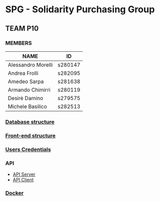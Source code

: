 # SPG - Solidarity Purchasing Group

## TEAM P10

### MEMBERS

| NAME               | ID      |
| ------------------ | ------- |
| Alessandro Morelli | s280147 |
| Andrea Frolli      | s282095 |
| Amedeo Sarpa       | s281638 |
| Armando Chimirri   | s280119 |
| Desirè Damino      | s279575 |
| Michele Basilico   | s282513 |

### [Database structure](./Documentation/database_structure.md)

### [Front-end structure](./Documentation/front-end.md)

### [Users Credentials](./Documentation/users.md)

### API

- [API Server](./Documentation/api-server.md)
- [API Client](./Documentation/api-client.md)

### [Docker](./Documentation/Docker.md) 



